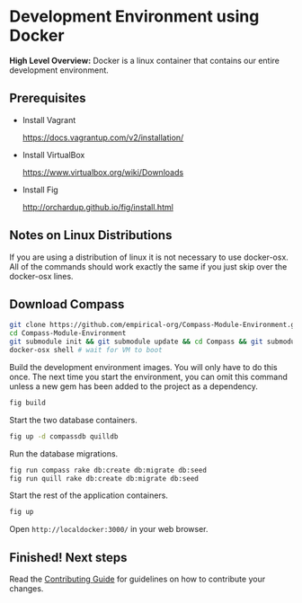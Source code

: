 # Development Environment using Docker

__High Level Overview:__ Docker is a linux container that contains our entire development environment. 


## Prerequisites

* Install Vagrant

  https://docs.vagrantup.com/v2/installation/

* Install VirtualBox 

  https://www.virtualbox.org/wiki/Downloads

* Install Fig
  
  http://orchardup.github.io/fig/install.html

## Notes on Linux Distributions

If you are using a distribution of linux it is not necessary to use docker-osx. All of the commands should work exactly the same if you just skip over the docker-osx lines.

## Download Compass

~~~ sh
git clone https://github.com/empirical-org/Compass-Module-Environment.git
cd Compass-Module-Environment
git submodule init && git submodule update && cd Compass && git submodule init && git submodule update && cd ../Compass-API && git submodule init && git submodule update && cd ..
docker-osx shell # wait for VM to boot
~~~

Build the development environment images. You will only have to do this once. The next time you start the environment, you can omit this command unless a new gem has been added to the project as a dependency.

~~~ sh
fig build
~~~

Start the two database containers.

~~~ sh
fig up -d compassdb quilldb
~~~

Run the database migrations.

~~~ sh
fig run compass rake db:create db:migrate db:seed
fig run quill rake db:create db:migrate db:seed
~~~

Start the rest of the application containers.

~~~ sh
fig up
~~~

Open `http://localdocker:3000/` in your web browser.

## Finished! Next steps

Read the [Contributing Guide](/Getting-Started/Contributing.md) for guidelines on how to contribute your changes.
